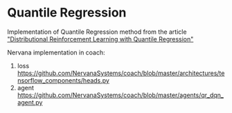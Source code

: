 # Quantile Regression

Implementation of Quantile Regression method from the article 
["Distributional Reinforcement Learning with Quantile Regression"](https://arxiv.org/abs/1710.10044)  

Nervana implementation in coach:
1. loss https://github.com/NervanaSystems/coach/blob/master/architectures/tensorflow_components/heads.py
2. agent https://github.com/NervanaSystems/coach/blob/master/agents/qr_dqn_agent.py
